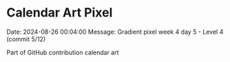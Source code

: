 # Calendar Art Pixel

Date: 2024-08-26 00:04:00
Message: Gradient pixel week 4 day 5 - Level 4 (commit 5/12)

Part of GitHub contribution calendar art
